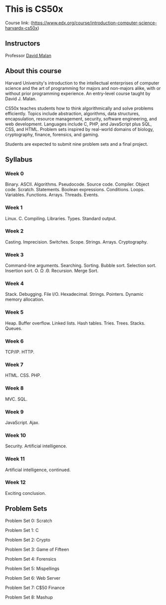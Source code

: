 # This is CS50x

Course link: (https://www.edx.org/course/introduction-computer-science-harvardx-cs50x)

## Instructors
Professor [David Malan](http://cs.harvard.edu/malan/)

## About this course

Harvard University's introduction to the intellectual enterprises of computer science and the art of programming for majors and non-majors alike, with or without prior programming experience. An entry-level course taught by David J. Malan.

CS50x teaches students how to think algorithmically and solve problems efficiently. Topics include abstraction, algorithms, data structures, encapsulation, resource management, security, software engineering, and web development. Languages include C, PHP, and JavaScript plus SQL, CSS, and HTML. Problem sets inspired by real-world domains of biology, cryptography, finance, forensics, and gaming.

Students are expected to submit nine problem sets and a final project.

## Syllabus

### Week 0

Binary. ASCII. Algorithms. Pseudocode. Source code. Compiler. Object code. Scratch. Statements. Boolean expressions. Conditions. Loops. Variables. Functions. Arrays. Threads. Events.

### Week 1

Linux. C. Compiling. Libraries. Types. Standard output.

### Week 2

Casting. Imprecision. Switches. Scope. Strings. Arrays. Cryptography.

### Week 3

Command-line arguments. Searching. Sorting. Bubble sort. Selection sort. Insertion sort. O. Ω .Θ. Recursion. Merge Sort.

### Week 4

Stack. Debugging. File I/O. Hexadecimal. Strings. Pointers. Dynamic memory allocation.

### Week 5

Heap. Buffer overflow. Linked lists. Hash tables. Tries. Trees. Stacks. Queues.

### Week 6

TCP/IP. HTTP.

### Week 7

HTML. CSS. PHP.

### Week 8

MVC. SQL.

### Week 9

JavaScript. Ajax.

### Week 10

Security. Artificial intelligence.

### Week 11

Artificial intelligence, continued.

### Week 12

Exciting conclusion.

## Problem Sets

Problem Set 0: Scratch

Problem Set 1: C

Problem Set 2: Crypto

Problem Set 3: Game of Fifteen

Problem Set 4: Forensics

Problem Set 5: Mispellings

Problem Set 6: Web Server

Problem Set 7: C$50 Finance

Problem Set 8: Mashup
